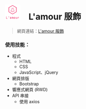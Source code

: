 # <img src="img/icon/logo_transparent.png" width="50px">&emsp;L'amour 服飾

> 網頁連結：[L'amour 服飾](https://yi-an-chen.github.io/Lmaour/)

### 使用技能：
* 程式
  * HTML
  * CSS
  * JavaScript、jQuery
* 網頁排版
  * Bootstrap
* 響應式網頁 (RWD)
* API 串接
  * 使用 axios
